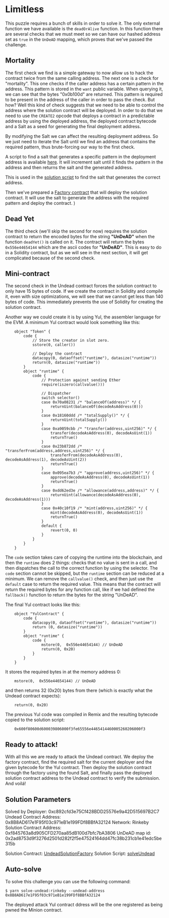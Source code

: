 # Limitless

This puzzle requires a bunch of skills in order to solve it. The only external function we have available is the `deadOrAlive` function. In this function there are several checks that we must meet so we can have our hashed address set as `true` in the `UnDeAD` mapping, which proves that we've passed the challenge.

## Mortality

The first check we find is a simple gateway to now allow us to hack the contract twice from the same calling address. The next one is a check for "mortality". This one checks if the caller address has a certain pattern in the address. This pattern is stored in the `want` public variable. When querying it, we can see that the bytes "0x0b100d" are returned. This pattern is required to be present in the address of the caller in order to pass the check. But how? Well this kind of check suggests that we need to be able to control the address where the solution contract will be deployed. In order to do that we need to use the `CREATE2` opcode that deploys a contract in a predictable address by using the deployed address, the deployed contract bytecode and a Salt as a seed for generating the final deployment address.

By modifying the Salt we can affect the resulting deployment address. So we just need to iterate the Salt until we find an address that contains the required pattern, thus brute-forcing our way to the first check.

A script to find a salt that generates a specific pattern in the deployment address is available [here](./scripts/utils/findAddress.ts). It will increment salt until it finds the pattern in the address and then returns the salt and the generated address.

This is used in the [solution script](./tasks/solveUndead.ts) to find the salt that generates the correct address.

Then we've prepared a [Factory contract](./contracts/solutions/UndeadSolutionFactory.sol) that will deploy the solution contract. It will use the salt to generate the address with the required pattern and deploy the contract.
)

## Dead Yet

The third check (we'll skip the second for now) requires the solution contract to return the encoded bytes for the string **"UnDeAD"** when the function `deadYet()` is called on it. The contract will return the bytes `0x556e44654144` which are the ascii codes for **"UnDeAD"**. This is easy to do in a Solidity contract, but as we will see in the next section, it will get complicated because of the second check.

## Mini-contract

The second check in the Undead contract forces the solution contract to only have 15 bytes of code. If we create the contract in Solidity and compile it, even with size optimizations, we will see that we cannot get less than 140 bytes of code. This immediately prevents the use of Solidity for creating the solution contract.

Another way we could create it is by using Yul, the assembler language for the EVM. A minimum Yul contract would look something like this:

```
    object "Token" {
        code {
            // Store the creator in slot zero.
            sstore(0, caller())

            // Deploy the contract
            datacopy(0, dataoffset("runtime"), datasize("runtime"))
            return(0, datasize("runtime"))
        }
        object "runtime" {
            code {
                // Protection against sending Ether
                require(iszero(callvalue()))

                // Dispatcher
                switch selector()
                case 0x70a08231 /* "balanceOf(address)" */ {
                    returnUint(balanceOf(decodeAsAddress(0)))
                }
                case 0x18160ddd /* "totalSupply()" */ {
                    returnUint(totalSupply())
                }
                case 0xa9059cbb /* "transfer(address,uint256)" */ {
                    transfer(decodeAsAddress(0), decodeAsUint(1))
                    returnTrue()
                }
                case 0x23b872dd /* "transferFrom(address,address,uint256)" */ {
                    transferFrom(decodeAsAddress(0), decodeAsAddress(1), decodeAsUint(2))
                    returnTrue()
                }
                case 0x095ea7b3 /* "approve(address,uint256)" */ {
                    approve(decodeAsAddress(0), decodeAsUint(1))
                    returnTrue()
                }
                case 0xdd62ed3e /* "allowance(address,address)" */ {
                    returnUint(allowance(decodeAsAddress(0), decodeAsAddress(1)))
                }
                case 0x40c10f19 /* "mint(address,uint256)" */ {
                    mint(decodeAsAddress(0), decodeAsUint(1))
                    returnTrue()
                }
                default {
                    revert(0, 0)
                }
            }
        }
    }
```

The `code` section takes care of copying the runtime into the blockchain, and then the `runtime` does 2 things: checks that no value is sent in a call, and then dispatches the call to the correct function by using the selector. The `code` section cannot be skipped, but the `runtime` section can be reduced at a minimum. We can remove the `callvalue()` check, and then just use the `default` case to return the required value. This means that the contract will return the required bytes for any function call, like if we had defined the `fallback()` function to return the bytes for the string "UnDeAD".

The final Yul contract looks like this:

```
    object "YulContract" {
        code {
            datacopy(0, dataoffset("runtime"), datasize("runtime"))
            return (0, datasize("runtime"))
        }
        object "runtime" {
            code {
                mstore(0,  0x556e44654144) // UnDeAD
                return(0, 0x20)
            }
        }
    }
```

It stores the required bytes in at the memory address 0:

```
    mstore(0,  0x556e44654144) // UnDeAD
```

and then returns 32 (0x20) bytes from there (which is exactly what the Undead contract expects):

```
    return(0, 0x20)
```

The previous Yul code was compiled in Remix and the resulting bytecode copied to the solution script:

```
    0x600f80600d600039806000f3fe65556e4465414460005260206000f3
```

## Ready to attack!

With all this we are ready to attack the Undead contract. We deploy the factory contract, find the required salt for the current deployer and the given bytecode for the Yul contract. Then deploy the solution contract through the factory using the found Salt, and finally pass the deployed solution contract address to the Undead contract to verify the submission. And voilá!

## Solution Parameters

Solved by Deployer: 0xc892cfd3e75Cf428BDD25576e9a42D515697B2C7
Undead Contract Address: 0x8B8AD617e1F95f03c971eB1e199FDf8BBfA32124
Network: Rinkeby
Solution Contract Address: 0xf845763a8d905CFD270aa85dB100d7bfc7bA3806
UnDeAD map id: 0x2ad8753d9f3276d2501d282f2f5e47524164dd47fc38b231cb1e41edc5be315b

Solution Contract: [UndeadSolutionFactory](./contracts/solutions/UndeadSolutionFactory.sol)
Solution Script: [solveUndead](./tasks/solveUndead.ts)

## Auto-solve

To solve this challenge you can use the following command:

```
$ yarn solve-undead:rinkeby --undead-address 0x8B8AD617e1F95f03c971eB1e199FDf8BBfA32124
```

The deployed attack Yul contract ddress will be the one registered as being pwned the Minion contract.
